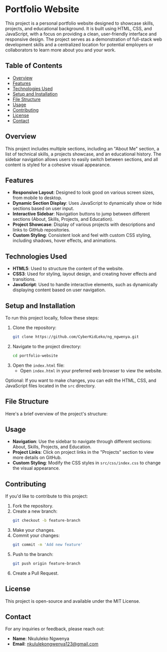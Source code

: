 # Portfolio Website

This project is a personal portfolio website designed to showcase skills, projects, and educational background. It is built using HTML, CSS, and JavaScript, with a focus on providing a clean, user-friendly interface and responsive design. The project serves as a demonstration of full-stack web development skills and a centralized location for potential employers or collaborators to learn more about you and your work.

## Table of Contents
- [Overview](#overview)
- [Features](#features)
- [Technologies Used](#technologies-used)
- [Setup and Installation](#setup-and-installation)
- [File Structure](#file-structure)
- [Usage](#usage)
- [Contributing](#contributing)
- [License](#license)
- [Contact](#contact)

## Overview
This project includes multiple sections, including an "About Me" section, a list of technical skills, a projects showcase, and an educational history. The sidebar navigation allows users to easily switch between sections, and all content is styled for a cohesive visual appearance.

## Features
- **Responsive Layout**: Designed to look good on various screen sizes, from mobile to desktop.
- **Dynamic Section Display**: Uses JavaScript to dynamically show or hide sections based on user input.
- **Interactive Sidebar**: Navigation buttons to jump between different sections (About, Skills, Projects, and Education).
- **Project Showcase**: Display of various projects with descriptions and links to GitHub repositories. 
- **Custom Styling**: Consistent look and feel with custom CSS styling, including shadows, hover effects, and animations. 

## Technologies Used
- **HTML5**: Used to structure the content of the website.
- **CSS3**: Used for styling, layout design, and creating hover effects and transitions.
- **JavaScript**: Used to handle interactive elements, such as dynamically displaying content based on user navigation.

## Setup and Installation
To run this project locally, follow these steps:

1. Clone the repository:
    ```bash
    git clone https://github.com/CyberKidLeko/ng_ngwenya.git
    ```
2. Navigate to the project directory:
    ```bash
    cd portfolio-website
    ```
3. Open the `index.html` file:
   - Open `index.html` in your preferred web browser to view the website.

Optional: If you want to make changes, you can edit the HTML, CSS, and JavaScript files located in the `src` directory.

## File Structure
Here's a brief overview of the project's structure:

## Usage
- **Navigation**: Use the sidebar to navigate through different sections: About, Skills, Projects, and Education.
- **Project Links**: Click on project links in the "Projects" section to view more details on GitHub.
- **Custom Styling**: Modify the CSS styles in `src/css/index.css` to change the visual appearance.

## Contributing
If you'd like to contribute to this project:
1. Fork the repository.
2. Create a new branch:
    ```bash
    git checkout -b feature-branch
    ```
3. Make your changes.
4. Commit your changes:
    ```bash
    git commit -m 'Add new feature'
    ```
5. Push to the branch:
    ```bash
    git push origin feature-branch
    ```
6. Create a Pull Request.

## License
This project is open-source and available under the MIT License.

## Contact
For any inquiries or feedback, please reach out:

- **Name**: Nkululeko Ngwenya
- **Email**: [nkululekongwenya123@gmail.com](mailto:nkululekongwenya123@gmail.com)
